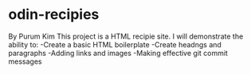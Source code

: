 # odin-recipies

By Purum Kim
This project is a HTML recipie site.
I will demonstrate the ability to:
 -Create a basic HTML boilerplate
 -Create headngs and paragraphs
 -Adding links and images
 -Making effective git commit messages
